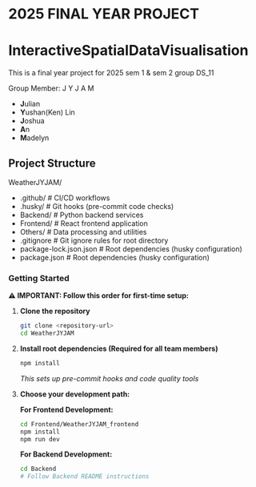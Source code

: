 # 2025 FINAL YEAR PROJECT

# InteractiveSpatialDataVisualisation

This is a final year project for 2025 sem 1 & sem 2 group DS_11

Group Member: J Y J A M
- **J**ulian
- **Y**ushan(Ken) Lin
- **J**oshua
- **A**n
- **M**adelyn

## Project Structure
WeatherJYJAM/
- .github/ # CI/CD workflows
- .husky/ # Git hooks (pre-commit code checks)
- Backend/ # Python backend services
- Frontend/ # React frontend application
- Others/ # Data processing and utilities
- .gitignore # Git ignore rules for root directory
- package-lock.json.json # Root dependencies (husky configuration)
- package.json # Root dependencies (husky configuration)


### Getting Started
**⚠️ IMPORTANT: Follow this order for first-time setup:**

1. **Clone the repository**
   ```bash
   git clone <repository-url>
   cd WeatherJYJAM
   ```

2. **Install root dependencies (Required for all team members)**
   ```bash
   npm install
   ```
   *This sets up pre-commit hooks and code quality tools*

3. **Choose your development path:**

   **For Frontend Development:**
   ```bash
   cd Frontend/WeatherJYJAM_frontend
   npm install
   npm run dev
   ```

   **For Backend Development:**
   ```bash
   cd Backend
   # Follow Backend README instructions
   ```